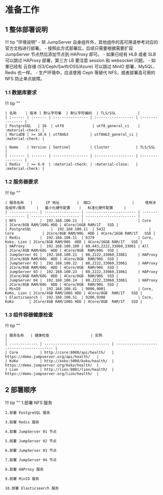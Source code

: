 # 准备工作
## 1 整体部署说明
!!! tip "环境说明"
    - 除 JumpServer 自身组件外，其他组件的高可用请参考对应的官方文档进行部署。
    - 按照此方式部署后，后续只需要根据需要扩容 JumpServer 节点然后添加节点到 HAProxy 即可。
    - 如果已经有 HLB 或者 SLB 可以跳过 HAProxy 部署，第三方 LB 要注意 session 和 websocket 问题。
    - 如果已经有 云存储 (S3/Ceph/Swift/OSS/Azure) 可以跳过 MinIO 部署，MySQL、Redis 也一样。
    - 生产环境中，应该使用 Ceph 等替代 NFS，或者部署高可用的 NFS 防止单点故障。

### 1.1 数据库要求
!!! tip ""

    | 名称    | 版本 | 默认字符集  | 默认字符编码  | TLS/SSL          |
    | :------ | :------ | :--------------- | :----------------- | :--------------- |
    | PostgreSQL   | 16  | utf8             | utf8_general_ci    | :material-check: |
    | MariaDB | >= 10.6 | utf8mb3          | utf8mb3_general_ci | :material-check: |
    
    | Name    | Version | Sentinel         | Cluster            | TLS/SSL          |
    | :------ | :------ | :--------------- | :----------------- | :--------------- |
    | Redis   | >= 6.0  | :material-check: | :material-close:   | :material-check: |
    
### 1.2 服务器要求
!!! tip ""

    | 服务名称   |      IP 地址        |  端口                   |     使用涉及组件/服务     |   最小化硬件配置    |   标准化硬件配置     |
    | ------------- | ---------------- | ----------------------- | ---------------- | ---------------------- | ----------------------- |
    | NFS           |  192.168.100.11  |  -                      | Core             | 2Core/8GB RAM/100G HDD | 4Core/16GB RAM/1T   SSD |
    | PostgreSQL         |  192.168.100.11  | 5432                    | Core             | 2Core/8GB RAM/90G  HDD | 4Core/16GB RAM/1T   SSD |
    | Redis         |  192.168.100.11  | 6379                    | Core, Koko, Lion | 2Core/8GB RAM/90G  HDD | 4Core/16GB RAM/1T   SSD |
    | HAProxy       |  192.168.100.100 | 80,443,2222,33060,33061 | All              | 2Core/4GB RAM/60G  HDD | 4Core/8GB  RAM/60G  SSD |
    | JumpServer 01 |  192.168.100.21  | 80,2222,33060,33061     | HAProxy          | 2Core/8GB RAM/60G  HDD | 4Core/8GB  RAM/90G  SSD |
    | JumpServer 02 |  192.168.100.22  | 80,2222,33060,33061     | HAProxy          | 2Core/8GB RAM/60G  HDD | 4Core/8GB  RAM/90G  SSD |
    | JumpServer 03 |  192.168.100.23  | 80,2222,33060,33061     | HAProxy          | 2Core/8GB RAM/60G  HDD | 4Core/8GB  RAM/90G  SSD |
    | JumpServer 04 |  192.168.100.24  | 80,2222,33060,33061     | HAProxy          | 2Core/8GB RAM/60G  HDD | 4Core/8GB  RAM/90G  SSD |
    | MinIO         |  192.168.100.41  | 9000,9001               | Core, KoKo, Lion | 2Core/4GB RAM/100G HDD | 4Core/8GB  RAM/1T   SSD |
    | Elasticsearch |  192.168.100.51  | 9200,9300               | Core, KoKo       | 2Core/4GB RAM/100G HDD | 4Core/8GB  RAM/1T   SSD |
    
### 1.3 组件容器健康检查
!!! tip ""

    | 服务名称   | 健康检查                   | 实例                                   |
    | ------------- | ------------------------------ | ----------------------------------------- |
    | Core          | http://core:8080/api/health/   | https://demo.jumpserver.org/api/health/   |
    | KoKo          | http://koko:5000/koko/health/  | https://demo.jumpserver.org/koko/health/  |
    | Lion          | http://lion:8081/lion/health/  | https://demo.jumpserver.org/lion/health/  |

## 2 部署顺序
!!! tip ""
    1.部署 NFS 服务

    2.部署 PostgreSQL 服务

    3.部署 Redis 服务

    4.部署 JumpServer 01 节点 

    5.部署 JumpServer 02 节点 

    6.部署 JumpServer 03 节点 

    7.部署 JumpServer 04 节点 

    8.部署 HAProxy 服务 

    9.部署 MinIO 服务 
    
    10.部署 Elasticsearch 服务 